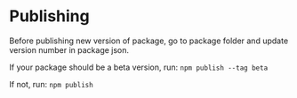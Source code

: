 # Publishing

Before publishing new version of package, go to package folder and update version number in package json.

If your package should be a beta version, run:
`npm publish --tag beta`

If not, run:
`npm publish`

